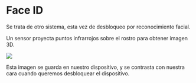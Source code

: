 # Face ID

Se trata de otro sistema, esta vez de desbloqueo por reconocimiento facial.

Un sensor proyecta puntos infrarrojos sobre el rostro para obtener imagen 3D.

![](img/2022-12-13-13-40-11.png)

Esta imagen se guarda en nuestro dispositivo, y se contrasta con nuestra cara cuando queremos desbloquear el dispositivo.
